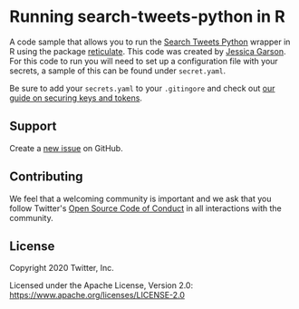 # Running search-tweets-python in R
A code sample that allows you to run the [Search Tweets Python](https://github.com/twitterdev/search-tweets-python) wrapper in R using the package [reticulate](https://rstudio.github.io/reticulate/). This code was created by [Jessica Garson](https://twitter.com/jessicagarson). For this code to run you will need to set up a configuration file with your secrets, a sample of this can be found under `secret.yaml`.

Be sure to add your `secrets.yaml` to your `.gitingore` and check out [our guide on securing keys and tokens](https://developer.twitter.com/en/docs/basics/authentication/guides/securing-keys-and-tokens).

## Support

Create a [new issue](https://github.com/twitterdev/search-tweets-python-in-r/issues) on GitHub.

## Contributing

We feel that a welcoming community is important and we ask that you follow Twitter's
[Open Source Code of Conduct](https://github.com/twitter/code-of-conduct/blob/master/code-of-conduct.md)
in all interactions with the community.

## License

Copyright 2020 Twitter, Inc.

Licensed under the Apache License, Version 2.0: https://www.apache.org/licenses/LICENSE-2.0
